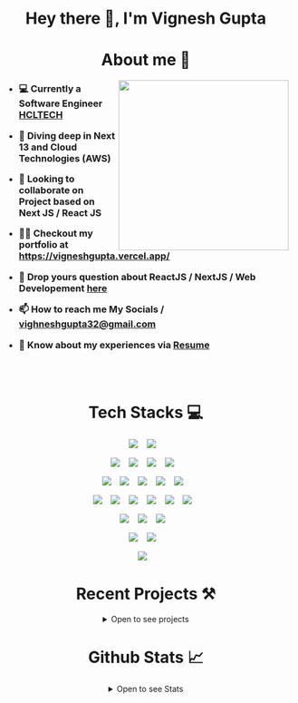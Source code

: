 <h1 align="center">Hey there 👋, I'm Vignesh Gupta</h1>

<h1 align="center"> About me 🚀 </h1>

<img
  class="fit-picture" align="right"
  width="300" height="300"
  src="https://github.com/vignesh-gupta/vignesh-gupta/assets/52371759/b41ba23b-f0df-4ad5-b1c8-b96aa92a5d1f"
/>

<h3 align="left">

- 💻 Currently a Software Engineer [HCLTECH](https://hcltech.com/)

- 🌱 Diving deep in **Next 13 and Cloud Technologies (AWS)**

- 🤝 Looking to collaborate on Project based on **Next JS / React JS**

- 👨‍💻 Checkout my portfolio at **<https://vigneshgupta.vercel.app/>**

- 💬 Drop yours question about **ReactJS / NextJS / Web Developement** [here](https://github.com/vignesh-gupta/vignesh-gupta/issues)

- 📫 How to reach me **My Socials** / **<vighneshgupta32@gmail.com>**

- 📄 Know about my experiences via [Resume](https://github.com/vignesh-gupta/vignesh-gupta/blob/master/Vignesh_Gupta_Resume.pdf)

</h3>

<br />
<br />

<h1 align="center">Tech Stacks 💻</h1>

<div align="center">

<!-- Frontend Lib and Framework -->
  <img src="https://img.shields.io/badge/react-%2320232a.svg?style=for-the-badge&logo=react&logoColor=%2361DAFB"/>&nbsp;&nbsp;&nbsp;
  <img src="https://img.shields.io/badge/Next-black?style=for-the-badge&logo=next.js&logoColor=white"/>&nbsp;&nbsp;&nbsp;

<!-- Backend and API -->
  <img src="https://img.shields.io/badge/Node%20js-339933?style=for-the-badge&logo=nodedotjs&logoColor=white"/>&nbsp;&nbsp;&nbsp;
  <img src="https://img.shields.io/badge/Express%20js-000000?style=for-the-badge&logo=express&logoColor=white"/>&nbsp;&nbsp;&nbsp;
  <img src="https://img.shields.io/badge/Spring_Boot-F2F4F9?style=for-the-badge&logo=spring-boot"/>&nbsp;&nbsp;&nbsp;
  <img src="https://img.shields.io/badge/GraphQl-E10098?style=for-the-badge&logo=graphql&logoColor=white"/>&nbsp;&nbsp;&nbsp;

<!-- Programming Languages -->
  <img src="https://img.shields.io/badge/javascript-%23323330.svg?style=for-the-badge&logo=javascript&logoColor=%23F7DF1E" />&nbsp;&nbsp;&nbsp;
  <img src="https://img.shields.io/badge/typescript-%23007ACC.svg?style=for-the-badge&logo=typescript&logoColor=white"/>&nbsp;&nbsp;&nbsp;
  <img src="https://img.shields.io/badge/java-%23ED8B00.svg?style=for-the-badge&logo=openjdk&logoColor=white" />&nbsp;&nbsp;&nbsp;
  <img src="https://img.shields.io/badge/python-3670A0?style=for-the-badge&logo=python&logoColor=ffdd54" />&nbsp;&nbsp;&nbsp;
  <img src="https://img.shields.io/badge/c++-%2300599C.svg?style=for-the-badge&logo=c%2B%2B&logoColor=white"/>&nbsp;&nbsp;&nbsp;

<!-- HTML + CSS Frameworks -->
  <img src="https://img.shields.io/badge/html5-%23E34F26.svg?style=for-the-badge&logo=html5&logoColor=white"/>&nbsp;&nbsp;&nbsp;
  <img src="https://img.shields.io/badge/css3-%231572B6.svg?style=for-the-badge&logo=css3&logoColor=white"/>&nbsp;&nbsp;&nbsp;
  <img src="https://img.shields.io/badge/Sass-CC6699?style=for-the-badge&logo=sass&logoColor=white"/>&nbsp;&nbsp;&nbsp;
  <img src="https://img.shields.io/badge/Tailwind_CSS-38B2AC?style=for-the-badge&logo=tailwind-css&logoColor=white"/>&nbsp;&nbsp;&nbsp;
  <img src="https://img.shields.io/badge/MUI-%230081CB.svg?style=for-the-badge&logo=mui&logoColor=white"/>&nbsp;&nbsp;&nbsp;
  <img src="https://img.shields.io/badge/Semantic%20UI%20React-%2335BDB2.svg?style=for-the-badge&logo=SemanticUIReact&logoColor=white"/>&nbsp;&nbsp;&nbsp;

<!-- DBs -->
  <img src="https://img.shields.io/badge/postgres-%23316192.svg?style=for-the-badge&logo=postgresql&logoColor=white"/>&nbsp;&nbsp;&nbsp;
  <img src="https://img.shields.io/badge/MongoDB-%234ea94b.svg?style=for-the-badge&logo=mongodb&logoColor=white"/>&nbsp;&nbsp;&nbsp;
  <img src="https://img.shields.io/badge/mysql-%2300f.svg?style=for-the-badge&logo=mysql&logoColor=white"/>&nbsp;&nbsp;&nbsp;
  
<!-- other Tools and tech -->
  <img src="https://img.shields.io/badge/git-%23F05033.svg?style=for-the-badge&logo=git&logoColor=white"/>&nbsp;&nbsp;&nbsp;
  <img src="https://img.shields.io/badge/markdown-%23000000.svg?style=for-the-badge&logo=markdown&logoColor=white"/>&nbsp;&nbsp;&nbsp;
  
<!-- Testing -->
  <img src="https://img.shields.io/badge/-mocha-%238D6748?style=for-the-badge&logo=mocha&logoColor=white"/>&nbsp;&nbsp;&nbsp;

  <h1>Recent Projects ⚒️ </h1>
<details>
  <summary>Open to see projects</summary>

[![Companion IO](https://github-readme-stats.vercel.app/api/pin/?username=vignesh-gupta&repo=companion-io&show_owner=true&theme=dark)](https://github.com/vignesh-gupta/companion-io)

[![Portfolio](https://github-readme-stats.vercel.app/api/pin/?username=vignesh-gupta&repo=vignesh_gupta-portfolio&show_owner=true&theme=dark)](https://github.com/vignesh-gupta/vignesh_gupta-portfolio)

</details>
<h1>Github Stats  📈 </h1>

<details>
  <summary>Open to see Stats</summary>

  ![Top Langs](https://github-readme-stats.vercel.app/api/top-langs/?username=vignesh-gupta&layout=compact&show_icons=true&theme=dark)

  ![Vignesh repo Stats](https://github-readme-stats.vercel.app/api?username=vignesh-gupta&hide=contribs&show_icons=true&theme=dark)
</details>
</div>
